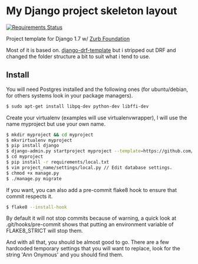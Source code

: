 # My Django project skeleton layout
[![Requirements Status](https://requires.io/github/DanGamble89/Django-Skeleton/requirements.png?branch=master)](https://requires.io/github/DanGamble89/Django-Skeleton/requirements/?branch=master)

Project template for Django 1.7 w/ [Zurb Foundation](https://github.com/zurb/foundation)

Most of it is based on. [django-drf-template](https://github.com/Keats/django-drf-template) but i stripped out DRF and changed the folder structure a bit to suit what i tend to use.

## Install
You will need Postgres installed and the following ones (for ubuntu/debian, for others systems look in your package managers).

```bash
$ sudo apt-get install libpq-dev python-dev libffi-dev
```

Create your virtualenv (examples will use virtualenvwrapper), I will use the name myproject but use your own name.

```bash
$ mkdir myproject && cd myproject
$ mkvrirtualenv myproject
$ pip install django
$ django-admin.py startproject myproject --template=https://github.com/DanGamble89/Django-Skeleton/archive/master.zip
$ cd myproject
$ pip install -r requirements/local.txt
$ vim project_name/settings/local.py // Edit database settings.
$ chmod +x manage.py
$ ./manage.py migrate
```

If you want, you can also add a pre-commit flake8 hook to ensure that commit respects it.

```bash
$ flake8 --install-hook
```

By default it will not stop commits because of warning, a quick look at .git/hooks/pre-commit shows that putting an environment variable of FLAKE8_STRICT will stop them.


And with all that, you should be almost good to go.
There are a few hardcoded temporary settings that you will want to replace, look for the string 'Ann Onymous' and you should find them.
